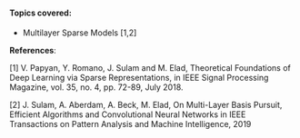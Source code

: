 #### Topics covered:

* Multilayer Sparse Models [1,2]

**References**: 

[1] V. Papyan, Y. Romano, J. Sulam and M. Elad, Theoretical Foundations of Deep Learning via Sparse Representations, in IEEE Signal Processing Magazine, vol. 35, no. 4, pp. 72-89, July 2018.

[2] J. Sulam, A. Aberdam, A. Beck, M. Elad, On Multi-Layer Basis Pursuit, Efficient Algorithms and Convolutional Neural Networks in IEEE Transactions on Pattern Analysis and Machine Intelligence, 2019

